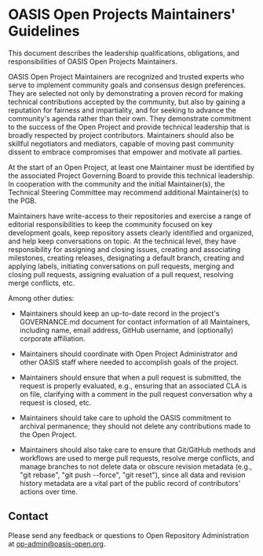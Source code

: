 # OASIS Open Projects Maintainers' Guidelines

This document describes the leadership qualifications, obligations, and responsibilities of OASIS Open Projects Maintainers.

OASIS Open Project Maintainers are recognized and trusted experts who serve to implement community goals and consensus design preferences. They are selected not only by demonstrating a proven record for making technical contributions accepted by the community, but also by gaining a reputation for fairness and impartiality, and for seeking to advance the community's agenda rather than their own. They demonstrate commitment to the success of the Open Project and provide technical leadership that is broadly respected by project contributors. Maintainers should also be skillful negotiators and mediators, capable of moving past community dissent to embrace compromises that empower and motivate all parties.

At the start of an Open Project, at least one Maintainer must be identified by the associated Project Governing Board to provide this technical leadership. In cooperation with the community and the initial Maintainer(s), the Technical Steering Committee may recommend additional Maintainer(s) to the PGB.

Maintainers have write-access to their repositories and exercise a range of editorial responsibilities to keep the community focused on key development goals, keep repository assets clearly identified and organized, and help keep conversations on topic. At the technical level, they have responsibility for assigning and closing issues, creating and associating milestones, creating releases, designating a default branch, creating and applying labels, initiating conversations on pull requests, merging and closing pull requests, assigning evaluation of a pull request, resolving merge conflicts, etc.

Among other duties:

* Maintainers should keep an up-to-date record in the project's GOVERNANCE.md document for contact information of all Maintainers, including name, email address, GitHub username, and (optionally) corporate affiliation. 

* Maintainers should coordinate with Open Project Administrator and other OASIS staff where needed to accomplish goals of the project.

* Maintainers should ensure that when a pull request is submitted, the request is properly evaluated, e.g., ensuring that an associated CLA is on file, clarifying with a comment in the pull request conversation why a request is closed, etc.

* Maintainers should take care to uphold the OASIS commitment to archival permanence; they should not delete any contributions made to the Open Project.

* Maintainers should also take care to ensure that Git/GitHub methods and workflows are used to merge pull requests, resolve merge conflicts, and manage branches to not delete data or obscure revision metadata (e.g., "git rebase", "git push --force", "git reset"), since all data and revision history metadata are a vital part of the public record of contributors' actions over time.


## Contact

Please send any feedback or questions to Open Repository Administration at op-admin@oasis-open.org.
